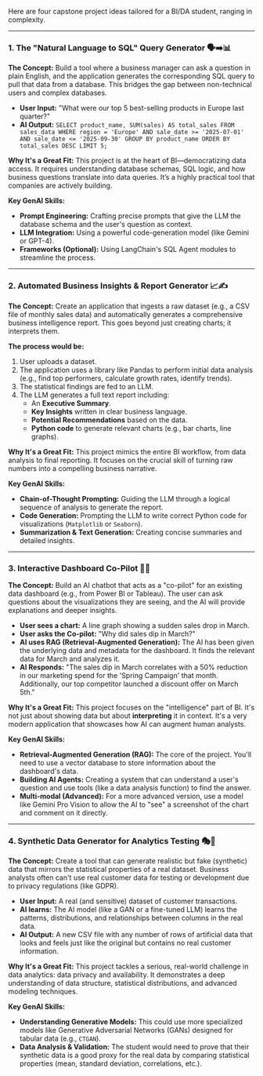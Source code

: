 Here are four capstone project ideas tailored for a BI/DA student, ranging in complexity.

---

### 1. The "Natural Language to SQL" Query Generator 🗣️➡️📊

**The Concept:** Build a tool where a business manager can ask a question in plain English, and the application generates the corresponding SQL query to pull that data from a database. This bridges the gap between non-technical users and complex databases.

* **User Input:** "What were our top 5 best-selling products in Europe last quarter?"
* **AI Output:** `SELECT product_name, SUM(sales) AS total_sales FROM sales_data WHERE region = 'Europe' AND sale_date >= '2025-07-01' AND sale_date <= '2025-09-30' GROUP BY product_name ORDER BY total_sales DESC LIMIT 5;`

**Why It's a Great Fit:** This project is at the heart of BI—democratizing data access. It requires understanding database schemas, SQL logic, and how business questions translate into data queries. It’s a highly practical tool that companies are actively building.

**Key GenAI Skills:**
* **Prompt Engineering:** Crafting precise prompts that give the LLM the database schema and the user's question as context.
* **LLM Integration:** Using a powerful code-generation model (like Gemini or GPT-4).
* **Frameworks (Optional):** Using LangChain's SQL Agent modules to streamline the process.

***

### 2. Automated Business Insights & Report Generator 📈✍️

**The Concept:** Create an application that ingests a raw dataset (e.g., a CSV file of monthly sales data) and automatically generates a comprehensive business intelligence report. This goes beyond just creating charts; it interprets them.

**The process would be:**
1.  User uploads a dataset.
2.  The application uses a library like Pandas to perform initial data analysis (e.g., find top performers, calculate growth rates, identify trends).
3.  The statistical findings are fed to an LLM.
4.  The LLM generates a full text report including:
    * An **Executive Summary**.
    * **Key Insights** written in clear business language.
    * **Potential Recommendations** based on the data.
    * **Python code** to generate relevant charts (e.g., bar charts, line graphs).

**Why It's a Great Fit:** This project mimics the entire BI workflow, from data analysis to final reporting. It focuses on the crucial skill of turning raw numbers into a compelling business narrative.

**Key GenAI Skills:**
* **Chain-of-Thought Prompting:** Guiding the LLM through a logical sequence of analysis to generate the report.
* **Code Generation:** Prompting the LLM to write correct Python code for visualizations (`Matplotlib` or `Seaborn`).
* **Summarization & Text Generation:** Creating concise summaries and detailed insights.

***

### 3. Interactive Dashboard Co-Pilot 🤖💬

**The Concept:** Build an AI chatbot that acts as a "co-pilot" for an existing data dashboard (e.g., from Power BI or Tableau). The user can ask questions about the visualizations they are seeing, and the AI will provide explanations and deeper insights.

* **User sees a chart:** A line graph showing a sudden sales drop in March.
* **User asks the Co-pilot:** "Why did sales dip in March?"
* **AI uses RAG (Retrieval-Augmented Generation):** The AI has been given the underlying data and metadata for the dashboard. It finds the relevant data for March and analyzes it.
* **AI Responds:** "The sales dip in March correlates with a 50% reduction in our marketing spend for the 'Spring Campaign' that month. Additionally, our top competitor launched a discount offer on March 5th."

**Why It's a Great Fit:** This project focuses on the "intelligence" part of BI. It's not just about showing data but about **interpreting** it in context. It's a very modern application that showcases how AI can augment human analysts.

**Key GenAI Skills:**
* **Retrieval-Augmented Generation (RAG):** The core of the project. You'll need to use a vector database to store information about the dashboard's data.
* **Building AI Agents:** Creating a system that can understand a user's question and use tools (like a data analysis function) to find the answer.
* **Multi-modal (Advanced):** For a more advanced version, use a model like Gemini Pro Vision to allow the AI to "see" a screenshot of the chart and comment on it directly.

***

### 4. Synthetic Data Generator for Analytics Testing 🎭💾

**The Concept:** Create a tool that can generate realistic but fake (synthetic) data that mirrors the statistical properties of a real dataset. Business analysts often can't use real customer data for testing or development due to privacy regulations (like GDPR).

* **User Input:** A real (and sensitive) dataset of customer transactions.
* **AI learns:** The AI model (like a GAN or a fine-tuned LLM) learns the patterns, distributions, and relationships between columns in the real data.
* **AI Output:** A new CSV file with any number of rows of artificial data that looks and feels just like the original but contains no real customer information.

**Why It's a Great Fit:** This project tackles a serious, real-world challenge in data analytics: data privacy and availability. It demonstrates a deep understanding of data structure, statistical distributions, and advanced modeling techniques.

**Key GenAI Skills:**
* **Understanding Generative Models:** This could use more specialized models like Generative Adversarial Networks (GANs) designed for tabular data (e.g., `CTGAN`).
* **Data Analysis & Validation:** The student would need to prove that their synthetic data is a good proxy for the real data by comparing statistical properties (mean, standard deviation, correlations, etc.).